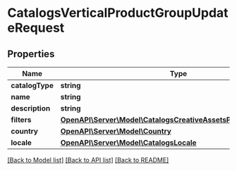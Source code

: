# CatalogsVerticalProductGroupUpdateRequest

## Properties
Name | Type | Description | Notes
------------ | ------------- | ------------- | -------------
**catalogType** | **string** |  | [optional] 
**name** | **string** |  | [optional] 
**description** | **string** |  | [optional] 
**filters** | [**OpenAPI\Server\Model\CatalogsCreativeAssetsProductGroupFilters**](CatalogsCreativeAssetsProductGroupFilters.md) |  | [optional] 
**country** | [**OpenAPI\Server\Model\Country**](Country.md) |  | [optional] 
**locale** | [**OpenAPI\Server\Model\CatalogsLocale**](CatalogsLocale.md) |  | [optional] 

[[Back to Model list]](../README.md#documentation-for-models) [[Back to API list]](../README.md#documentation-for-api-endpoints) [[Back to README]](../README.md)


